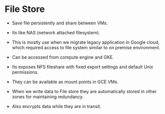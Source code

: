 # File Store

- Save file persistently and share between VMs.
- Its like NAS (network attached filesystem).
- This is mostly use when we migrate legacy application in Google cloud, which required access to file system similar to on premise environment.

- Can be accessed from compute engine and GKE.

- Its exposes NFS fileshare with fixed export settings and default Unix permissions.
- They can be available as mount points in GCE VMs.

- When we write data to File store they are automatically stored in other zones for maintaining redundancy.

- Also encrypts data while they are in transit.
